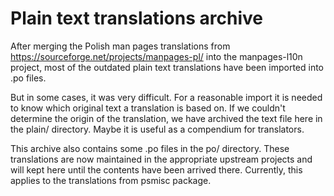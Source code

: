 # Plain text translations archive 

After merging the Polish man pages translations from https://sourceforge.net/projects/manpages-pl/ into the manpages-l10n project, most of the outdated plain text translations have been imported into .po files. 

But in some cases, it was very difficult. For a reasonable import it is needed to know which original text a translation is based on. If we couldn't determine the origin of the translation, we have archived the text file here in the plain/ directory. Maybe it is useful as a compendium for translators.

This archive also contains some .po files in the po/ directory. These translations are now maintained in the appropriate upstream projects and will kept here until the contents have been arrived there. Currently, this applies to the translations from psmisc package. 
